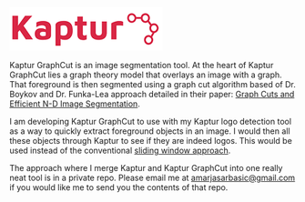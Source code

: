 ![Alt text](logoNew1.png?raw=true "Kaptur_Logo")

Kaptur GraphCut is an image segmentation tool. At the heart of Kaptur GraphCut lies a graph theory model that overlays an image with a graph. That foreground is then segmented using a graph cut algorithm based of Dr. Boykov and Dr. Funka-Lea approach detailed in their paper: [Graph Cuts and Efficient N-D Image Segmentation](http://www.csd.uwo.ca/~yuri/Papers/ijcv06.pdf). 

I am developing Kaptur GraphCut to use with my Kaptur logo detection tool as a way to quickly extract foreground objects in an image. I would then all these objects through Kaptur to see if they are indeed logos. This would be used instead of the conventional [sliding window approach](https://courses.engr.illinois.edu/cs543/sp2011/lectures/Lecture%2019%20-%20Sliding%20Window%20Detection%20-%20Vision_Spring2011.pdf).

The approach where I merge Kaptur and Kaptur GraphCut into one really neat tool is in a private repo. Please email me at amarjasarbasic@gmail.com if you would like me to send you the contents of that repo. 
